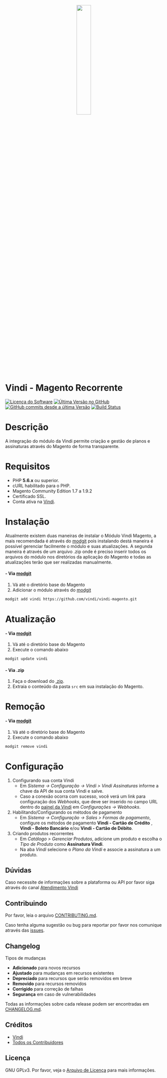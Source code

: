 <p align="center"><img src ="https://theme.zdassets.com/theme_assets/494154/baff07fc755fee5daf2e4a0f42b4552cad1ed68e.png" width="30%" height="30%" /></p>

##
# Vindi - Magento Recorrente

[![Licença do Software][badge-license]](LICENSE)
[![Última Versão no GitHub][badge-versionGitHub]][link-GitHub-release]
[![GitHub commits desde a última Versão][badge-versionGitHub-commits]][link-GitHub-release]
[![Build Status](https://semaphoreci.com/api/v1/vindi/vindi-magento/branches/master/shields_badge.svg)](https://semaphoreci.com/vindi/vindi-magento)

# Descrição
A integração do módulo da Vindi permite criação e gestão de planos e assinaturas através do Magento de forma transparente.

# Requisitos
- PHP **5.6.x** ou superior.
- cURL habilitado para o PHP.
- Magento Community Edition 1.7 a 1.9.2
- Certificado SSL.
- Conta ativa na [Vindi](https://www.vindi.com.br "Vindi").

# Instalação
Atualmente existem duas maneiras de instalar o Módulo Vindi Magento, a mais recomendada é através do [modgit](https://github.com/jreinke/modgit) pois instalando destá maneira é possível gerenciar facilmente o módulo e suas atualizações. A segunda maneira é através de um arquivo .zip onde é preciso inserir todos os arquivos do módulo nos diretórios da aplicação do Magento e todas as atualizações terão que ser realizadas manualmente.

#### - Via [modgit](https://github.com/jreinke/modgit)
1. Vá até o diretório base do Magento
1. Adicionar o módulo através do [modgit](https://github.com/jreinke/modgit)
```bash
modgit add vindi https://github.com/vindi/vindi-magento.git
```

# Atualização
#### - Via [modgit](https://github.com/jreinke/modgit)
1. Vá até o diretório base do Magento
1. Execute o comando abaixo
```bash
modgit update vindi
```

#### - Via .zip
1. Faça o download do [.zip](https://github.com/vindi/vindi-magento/archive/master.zip).
1. Extraia o conteúdo da pasta `src` em sua instalação do Magento.

# Remoção
#### - Via [modgit](https://github.com/jreinke/modgit)
1. Vá até o diretório base do Magento
1. Execute o comando abaixo
```bash
modgit remove vindi
```

# Configuração
1. Configurando sua conta Vindi
    - Em *Sistema -> Configuração -> Vindi > Vindi Assinaturas*  informe a chave da API de sua conta Vindi e salve.
    - Caso a conexão ocorra com sucesso, você verá um link para configuração dos *Webhooks*, que deve ser inserido no campo URL dentro do [painel da Vindi](https://app.vindi.com.br) em *Configurações -> Webhooks*.
1. Habilitando/Configurando os métodos de pagamento
    - Em *Sistema -> Configuração -> Sales > Formas de pagamento*, configure os métodos de pagamento **Vindi - Cartão de Crédito** ,  **Vindi - Boleto Bancário** e/ou **Vindi - Cartão de Débito**.
1. Criando produtos recorrentes
    - Em *Catálogo > Gerenciar Produtos*, adicione um produto e escolha o *Tipo de Produto* como **Assinatura Vindi**.
    - Na aba *Vindi* selecione o *Plano da Vindi* e associe a assinatura a um produto.

## Dúvidas
Caso necessite de informações sobre a plataforma ou API por favor siga através do canal [Atendimento Vindi](http://atendimento.vindi.com.br/hc/pt-br)

## Contribuindo
Por favor, leia o arquivo [CONTRIBUTING.md](CONTRIBUTING.md).

Caso tenha alguma sugestão ou bug para reportar por favor nos comunique através das [issues](https://github.com/vindi/vindi-magento/issues).

## Changelog
Tipos de mudanças
- **Adicionado** para novos recursos
- **Ajustado** para mudanças em recursos existentes
- **Depreciado** para recursos que serão removidos em breve
- **Removido** para recursos removidos
- **Corrigido** para correção de falhas
- **Segurança** em caso de vulnerabilidades

Todas as informações sobre cada release podem ser encontradas em [CHANGELOG.md](CHANGELOG.md).

## Créditos
- [Vindi](https://github.com/vindi)
- [Todos os Contribuidores](https://github.com/vindi/vindi-magento/contributors)

## Licença
GNU GPLv3. Por favor, veja o [Arquivo de Licença](LICENSE) para mais informações.

[badge-license]: https://img.shields.io/badge/license-GPLv3-blue.svg
[badge-versionGitHub]: https://img.shields.io/github/release/vindi/vindi-magento.svg
[badge-versionGitHub-commits]:  https://img.shields.io/github/commits-since/vindi/vindi-magento/latest.svg


[link-GitHub-release]: https://github.com/vindi/vindi-magento/releases
